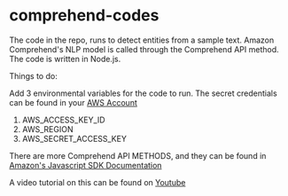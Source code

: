 # comprehend-codes

The code in the repo, runs to detect entities from a sample text. Amazon Comprehend's NLP model is called through the Comprehend API method. The code is written in Node.js.

Things to do:

Add 3 environmental variables for the code to run. The secret credentials can be found in your [AWS Account](https://docs.aws.amazon.com/IAM/latest/UserGuide/id_credentials_access-keys.html)

1. AWS_ACCESS_KEY_ID
2. AWS_REGION
3. AWS_SECRET_ACCESS_KEY

There are more Comprehend API METHODS, and they can be found in [Amazon's Javascript SDK Documentation](https://docs.aws.amazon.com/AWSJavaScriptSDK/latest/AWS/Comprehend.html)

A video tutorial on this can be found on [Youtube](https://youtu.be/Jw2ZhjgavKc)
